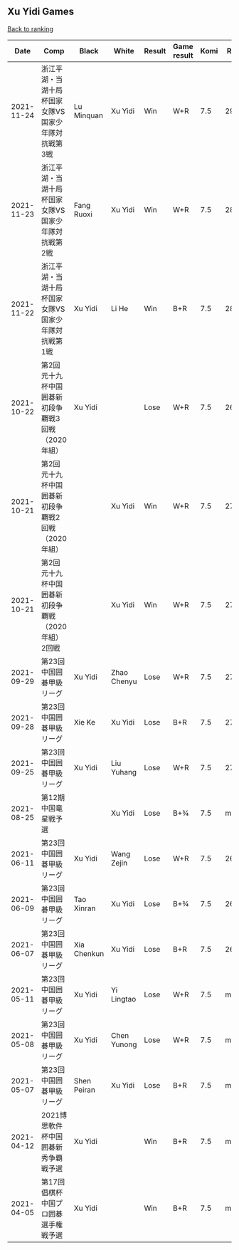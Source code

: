 ## Xu Yidi Games

[Back to ranking](../../index.md)




| **Date** | **Comp** | **Black** | **White** | **Result** | **Game result** | **Komi** | **Rating** | **Diff** | 
| --- | --- | --- | --- | --- | --- | --- | --- | --- |
| 2021-11-24 | 浙江平湖・当湖十局杯国家女隊VS国家少年隊対抗戦第3戦 | Lu Minquan | Xu Yidi | Win | W+R | 7.5 | 2956 | 65 | 
| 2021-11-23 | 浙江平湖・当湖十局杯国家女隊VS国家少年隊対抗戦第2戦 | Fang Ruoxi | Xu Yidi | Win | W+R | 7.5 | 2891 | 19 | 
| 2021-11-22 | 浙江平湖・当湖十局杯国家女隊VS国家少年隊対抗戦第1戦 | Xu Yidi | Li He | Win | B+R | 7.5 | 2872 | 188 | 
| 2021-10-22 | 第2回元十九杯中国囲碁新初段争覇戦3回戦（2020年組） | Xu Yidi |  | Lose | W+R | 7.5 | 2684 | -27 | 
| 2021-10-21 | 第2回元十九杯中国囲碁新初段争覇戦2回戦（2020年組） |  | Xu Yidi | Win | W+R | 7.5 | 2711 | 0 | 
| 2021-10-21 | 第2回元十九杯中国囲碁新初段争覇戦（2020年組）2回戦 |  | Xu Yidi | Win | W+R | 7.5 | 2711 | -74 | 
| 2021-09-29 | 第23回中国囲碁甲級リーグ | Xu Yidi | Zhao Chenyu | Lose | W+R | 7.5 | 2785 | 8 | 
| 2021-09-28 | 第23回中国囲碁甲級リーグ | Xie Ke | Xu Yidi | Lose | B+R | 7.5 | 2777 | 49 | 
| 2021-09-25 | 第23回中国囲碁甲級リーグ | Xu Yidi | Liu Yuhang | Lose | W+R | 7.5 | 2728 | 2728 | 
| 2021-08-25 | 第12期中国竜星戦予選 |  | Xu Yidi | Lose | B+¾ | 7.5 | missing | -2624 | 
| 2021-06-11 | 第23回中国囲碁甲級リーグ | Xu Yidi | Wang Zejin | Lose | W+R | 7.5 | 2624 | 4 | 
| 2021-06-09 | 第23回中国囲碁甲級リーグ | Tao Xinran | Xu Yidi | Lose | B+¾ | 7.5 | 2620 | -14 | 
| 2021-06-07 | 第23回中国囲碁甲級リーグ | Xia Chenkun | Xu Yidi | Lose | B+R | 7.5 | 2634 | 2634 | 
| 2021-05-11 | 第23回中国囲碁甲級リーグ | Xu Yidi | Yi Lingtao | Lose | W+R | 7.5 | missing | 0 | 
| 2021-05-08 | 第23回中国囲碁甲級リーグ | Xu Yidi | Chen Yunong | Lose | W+R | 7.5 | missing | 0 | 
| 2021-05-07 | 第23回中国囲碁甲級リーグ | Shen Peiran | Xu Yidi | Lose | B+R | 7.5 | missing | 0 | 
| 2021-04-12 | 2021博思軟件杯中国囲碁新秀争覇戦予選 | Xu Yidi |  | Win | B+R | 7.5 | missing | 0 | 
| 2021-04-05 | 第17回倡棋杯中国プロ囲碁選手権戦予選 | Xu Yidi |  | Win | B+R | 7.5 | missing | missing |




